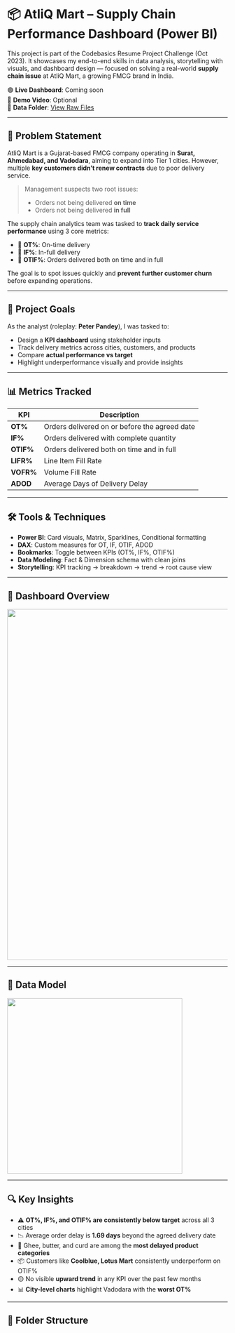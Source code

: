 # 📦 AtliQ Mart – Supply Chain Performance Dashboard (Power BI)

This project is part of the Codebasics Resume Project Challenge (Oct 2023). It showcases my end-to-end skills in data analysis, storytelling with visuals, and dashboard design — focused on solving a real-world **supply chain issue** at AtliQ Mart, a growing FMCG brand in India.

🟢 **Live Dashboard**: Coming soon  
🎥 **Demo Video**: Optional  
📂 **Data Folder**: [View Raw Files](./data/)

---

## 🧠 Problem Statement

AtliQ Mart is a Gujarat-based FMCG company operating in **Surat, Ahmedabad, and Vadodara**, aiming to expand into Tier 1 cities. However, multiple **key customers didn’t renew contracts** due to poor delivery service.

> Management suspects two root issues:
> - Orders not being delivered **on time**
> - Orders not being delivered **in full**

The supply chain analytics team was tasked to **track daily service performance** using 3 core metrics:

- 📍 **OT%**: On-time delivery
- 📍 **IF%**: In-full delivery
- 📍 **OTIF%**: Orders delivered both on time and in full

The goal is to spot issues quickly and **prevent further customer churn** before expanding operations.

---

## 🎯 Project Goals

As the analyst (roleplay: **Peter Pandey**), I was tasked to:

- Design a **KPI dashboard** using stakeholder inputs
- Track delivery metrics across cities, customers, and products
- Compare **actual performance vs target**
- Highlight underperformance visually and provide insights

---

## 📊 Metrics Tracked

| KPI     | Description |
|---------|-------------|
| **OT%** | Orders delivered on or before the agreed date |
| **IF%** | Orders delivered with complete quantity |
| **OTIF%** | Orders delivered both on time and in full |
| **LIFR%** | Line Item Fill Rate |
| **VOFR%** | Volume Fill Rate |
| **ADOD** | Average Days of Delivery Delay |

---

## 🛠️ Tools & Techniques

- **Power BI**: Card visuals, Matrix, Sparklines, Conditional formatting
- **DAX**: Custom measures for OT, IF, OTIF, ADOD
- **Bookmarks**: Toggle between KPIs (OT%, IF%, OTIF%)
- **Data Modeling**: Fact & Dimension schema with clean joins
- **Storytelling**: KPI tracking → breakdown → trend → root cause view

---

## 📸 Dashboard Overview

<img src="./dashboard.png" width="800">

---

## 🧾 Data Model

<img src="https://github.com/YOUR_USERNAME/AtliQ_Mart_Supply_Chain_Analysis/blob/main/resources/data_model.png" height="400">

---

## 🔍 Key Insights

- ⚠️ **OT%, IF%, and OTIF% are consistently below target** across all 3 cities
- 📉 Average order delay is **1.69 days** beyond the agreed delivery date
- 🧈 Ghee, butter, and curd are among the **most delayed product categories**
- 📦 Customers like **Coolblue, Lotus Mart** consistently underperform on OTIF%
- 🟡 No visible **upward trend** in any KPI over the past few months
- 📊 **City-level charts** highlight Vadodara with the **worst OT%**

---

## 📁 Folder Structure

